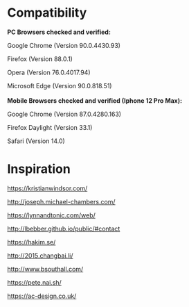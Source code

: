 # Compatibility
**PC Browsers checked and verified:**

Google Chrome (Version 90.0.4430.93)

Firefox (Version 88.0.1)

Opera (Version 76.0.4017.94)

Microsoft Edge (Version 90.0.818.51)
<br />
<br />
**Mobile Browsers checked and verified (Iphone 12 Pro Max):**

Google Chrome (Version 87.0.4280.163)

Firefox Daylight (Version 33.1)

Safari (Version 14.0) 

# Inspiration

https://kristianwindsor.com/

http://joseph.michael-chambers.com/

https://lynnandtonic.com/web/

http://lbebber.github.io/public/#contact

https://hakim.se/

http://2015.changbai.li/

http://www.bsouthall.com/

https://pete.nai.sh/

https://ac-design.co.uk/
